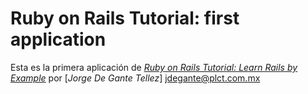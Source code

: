 # Ruby on Rails Tutorial: first application

Esta es la primera aplicación de [*Ruby on Rails Tutorial: Learn Rails by Example*](http://railstutorial.org/) por [*Jorge De Gante Tellez*] <jdegante@plct.com.mx>

